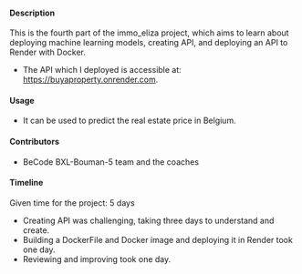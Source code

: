 #### Description
This is the fourth part of the immo_eliza project, which aims to learn about deploying machine learning models, creating API, and deploying an API to Render with Docker.

- The API which I deployed is accessible at: https://buyaproperty.onrender.com.

#### Usage
- It can be used to predict the real estate price in Belgium.

#### Contributors
- BeCode BXL-Bouman-5 team and the coaches

#### Timeline
Given time for the project: 5 days

- Creating API was challenging, taking three days to understand and create.
- Building a DockerFile and Docker image and deploying it in Render took one day.
- Reviewing and improving took one day.